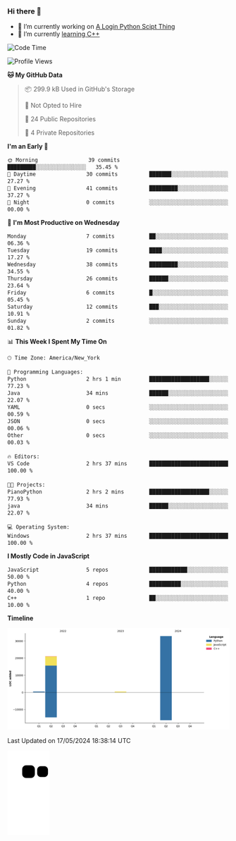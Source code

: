### Hi there 👋

<!--
**Iplay6432/Iplay6432** is a ✨ _special_ ✨ repository because its `README.md` (this file) appears on your GitHub profile.

Here are some ideas to get you started:

- 🔭 I’m currently working on ...
- 🌱 I’m currently learning ...
- 👯 I’m looking to collaborate on ...
- 🤔 I’m looking for help with ...
- 💬 Ask me about ...
- 📫 How to reach me: ...
- 😄 Pronouns: ...
- ⚡ Fun fact: ...
-->
- 🔭 I’m currently working on [A Login Python Scipt Thing](https://github.com/Iplay6432/Lugin-but-no-Pygame-)
- 🌱 I’m currently [learning C++](https://github.com/Iplay6432/LearningCpp)


<!--START_SECTION:waka-->
![Code Time](http://img.shields.io/badge/Code%20Time-59%20hrs%206%20mins-blue)

![Profile Views](http://img.shields.io/badge/Profile%20Views-0-blue)

**🐱 My GitHub Data** 

> 📦 299.9 kB Used in GitHub's Storage 
 > 
> 🚫 Not Opted to Hire
 > 
> 📜 24 Public Repositories 
 > 
> 🔑 4 Private Repositories 
 > 
**I'm an Early 🐤** 

```text
🌞 Morning                39 commits          █████████░░░░░░░░░░░░░░░░   35.45 % 
🌆 Daytime                30 commits          ███████░░░░░░░░░░░░░░░░░░   27.27 % 
🌃 Evening                41 commits          █████████░░░░░░░░░░░░░░░░   37.27 % 
🌙 Night                  0 commits           ░░░░░░░░░░░░░░░░░░░░░░░░░   00.00 % 
```
📅 **I'm Most Productive on Wednesday** 

```text
Monday                   7 commits           ██░░░░░░░░░░░░░░░░░░░░░░░   06.36 % 
Tuesday                  19 commits          ████░░░░░░░░░░░░░░░░░░░░░   17.27 % 
Wednesday                38 commits          █████████░░░░░░░░░░░░░░░░   34.55 % 
Thursday                 26 commits          ██████░░░░░░░░░░░░░░░░░░░   23.64 % 
Friday                   6 commits           █░░░░░░░░░░░░░░░░░░░░░░░░   05.45 % 
Saturday                 12 commits          ███░░░░░░░░░░░░░░░░░░░░░░   10.91 % 
Sunday                   2 commits           ░░░░░░░░░░░░░░░░░░░░░░░░░   01.82 % 
```


📊 **This Week I Spent My Time On** 

```text
🕑︎ Time Zone: America/New_York

💬 Programming Languages: 
Python                   2 hrs 1 min         ███████████████████░░░░░░   77.23 % 
Java                     34 mins             ██████░░░░░░░░░░░░░░░░░░░   22.07 % 
YAML                     0 secs              ░░░░░░░░░░░░░░░░░░░░░░░░░   00.59 % 
JSON                     0 secs              ░░░░░░░░░░░░░░░░░░░░░░░░░   00.06 % 
Other                    0 secs              ░░░░░░░░░░░░░░░░░░░░░░░░░   00.03 % 

🔥 Editors: 
VS Code                  2 hrs 37 mins       █████████████████████████   100.00 % 

🐱‍💻 Projects: 
PianoPython              2 hrs 2 mins        ███████████████████░░░░░░   77.93 % 
java                     34 mins             ██████░░░░░░░░░░░░░░░░░░░   22.07 % 

💻 Operating System: 
Windows                  2 hrs 37 mins       █████████████████████████   100.00 % 
```

**I Mostly Code in JavaScript** 

```text
JavaScript               5 repos             ████████████░░░░░░░░░░░░░   50.00 % 
Python                   4 repos             ██████████░░░░░░░░░░░░░░░   40.00 % 
C++                      1 repo              ██░░░░░░░░░░░░░░░░░░░░░░░   10.00 % 
```



**Timeline**

![Lines of Code chart](https://raw.githubusercontent.com/Iplay6432/Iplay6432/main/assets/bar_graph.png)


 Last Updated on 17/05/2024 18:38:14 UTC
<!--END_SECTION:waka-->

![snake](https://raw.githubusercontent.com/Iplay6432/Iplay6432/output/github-contribution-grid-snake.svg)
